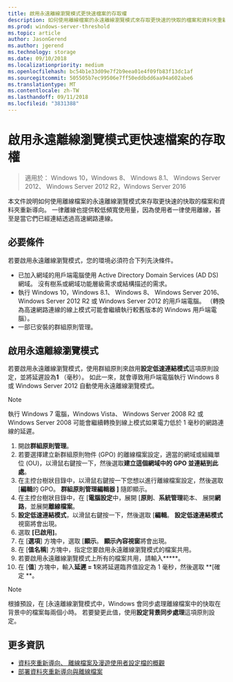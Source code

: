 ```yaml
---
title: 啟用永遠離線瀏覽模式更快速檔案的存取權
description: 如何使用離線檔案的永遠離線瀏覽模式來存取更快速的快取的檔案和資料夾重新導向。
ms.prod: windows-server-threshold
ms.topic: article
author: JasonGerend
ms.author: jgerend
ms.technology: storage
ms.date: 09/10/2018
ms.localizationpriority: medium
ms.openlocfilehash: bc54b1e33d09e7f2b9eea01e4f09fb83f13dc1af
ms.sourcegitcommit: 505505b7ec99506e7ff50eddbdd6aa94a602abe6
ms.translationtype: MT
ms.contentlocale: zh-TW
ms.lasthandoff: 09/11/2018
ms.locfileid: "3831388"
---
```

# 啟用永遠離線瀏覽模式更快速檔案的存取權

>適用於： Windows 10，Windows 8、 Windows 8.1、 Windows Server 2012、 Windows Server 2012 R2，Windows Server 2016

本文件說明如何使用離線檔案的永遠離線瀏覽模式來存取更快速的快取的檔案和資料夾重新導向。 一律離線也提供較低頻寬使用量，因為使用者一律使用離線，甚至是當它們已經連結透過高速網路連線。

## 必要條件

若要啟用永遠離線瀏覽模式，您的環境必須符合下列先決條件。

- 已加入網域的用戶端電腦使用 Active Directory Domain Services (AD DS) 網域。 沒有樹系或網域功能層級需求或結構描述的需求。
- 執行 Windows 10，Windows 8.1、 Windows 8、 Windows Server 2016、 Windows Server 2012 R2 或 Windows Server 2012 的用戶端電腦。 （轉換為高速網路連線的線上模式可能會繼續執行較舊版本的 Windows 用戶端電腦）。
- 一部已安裝的群組原則管理。

## 啟用永遠離線瀏覽模式

若要啟用永遠離線瀏覽模式，使用群組原則來啟用**設定低速連結模式**這項原則設定，並將延遲設為**1** （毫秒）。 如此一來，就會導致用戶端電腦執行 Windows 8 或 Windows Server 2012 自動使用永遠離線瀏覽模式。

>[!NOTE]
>執行 Windows 7 電腦，Windows Vista、 Windows Server 2008 R2 或 Windows Server 2008 可能會繼續轉換到線上模式如果電力低於 1 毫秒的網路連線的延遲。

1. 開啟**群組原則管理**。
2. 若要選擇建立新群組原則物件 (GPO) 的離線檔案設定，適當的網域或組織單位 (OU)，以滑鼠右鍵按一下，然後選取**建立這個網域中的 GPO 並連結到此處**。
3. 在主控台樹狀目錄中，以滑鼠右鍵按一下您想以進行離線檔案設定，然後選取 [**編輯**的 GPO。 **群組原則管理編輯器 \]** 隨即顯示。
4. 在主控台樹狀目錄中，在 [**電腦設定**中，展開 [**原則**、**系統管理**範本、 展開**網路**，並展開**離線檔案**。
5. **設定低速連結模式**，以滑鼠右鍵按一下，然後選取 [**編輯**。 **設定低速連結模式**視窗將會出現。
6. 選取 **\[已啟用\]**。
7. 在 [**選項**] 方塊中，選取 [**顯示**。 **顯示內容視窗**將會出現。
8. 在 [**值名稱**] 方塊中，指定您要啟用永遠離線瀏覽模式的檔案共用。
9. 若要啟用永遠離線瀏覽模式上所有的檔案共用，請輸入**\***。
10. 在 [**值**] 方塊中，輸入**延遲 = 1**來將延遲臨界值設定為 1 毫秒，然後選取 **[確定 \**。

>[!NOTE]
>根據預設，在 [永遠離線瀏覽模式中，Windows 會同步處理離線檔案中的快取在背景中的檔案每兩個小時。 若要變更此值，使用**設定背景同步處理**這項原則設定。

## 更多資訊

* [資料夾重新導向、 離線檔案及漫遊使用者設定檔的概觀](folder-redirection-rup-overview.md)
* [部署資料夾重新導向與離線檔案](deploy-folder-redirection.md)
